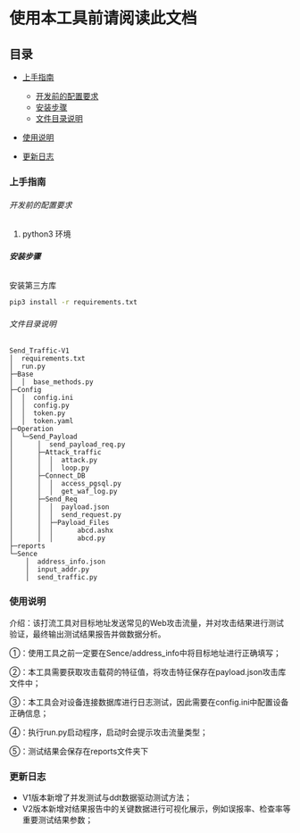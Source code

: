 

# 使用本工具前请阅读此文档

## 目录

- [上手指南](#上手指南)
  - [开发前的配置要求](#开发前的配置要求)
  - [安装步骤](#安装步骤)
  - [文件目录说明](#文件目录说明)
  
- [使用说明](#文件目录说明)

- [更新日志](#更新日志)

  

### 上手指南

###### 开发前的配置要求

1. python3 环境

###### **安装步骤**

安装第三方库

```sh
pip3 install -r requirements.txt
```

###### 文件目录说明   ######

```
Send_Traffic-V1 
│  requirements.txt
│  run.py
├─Base
│  │  base_methods.py
├─Config
│  │  config.ini
│  │  config.py
│  │  token.py
│  │  token.yaml
├─Operation
│  └─Send_Payload
│      │  send_payload_req.py
│      ├─Attack_traffic
│      │  │  attack.py
│      │  │  loop.py
│      ├─Connect_DB
│      │  │  access_pgsql.py
│      │  │  get_waf_log.py
│      ├─Send_Req
│      │  │  payload.json
│      │  │  send_request.py
│      │  ├─Payload_Files
│      │  │      abcd.ashx
│      │  │      abcd.py
├─reports
└─Sence
    │  address_info.json
    │  input_addr.py
    │  send_traffic.py

```



### 使用说明

介绍：该打流工具对目标地址发送常见的Web攻击流量，并对攻击结果进行测试验证，最终输出测试结果报告并做数据分析。

①：使用工具之前一定要在Sence/address_info中将目标地址进行正确填写；

②：本工具需要获取攻击载荷的特征值，将攻击特征保存在payload.json攻击库文件中；

③：本工具会对设备连接数据库进行日志测试，因此需要在config.ini中配置设备正确信息；

④：执行run.py启动程序，启动时会提示攻击流量类型；

⑤：测试结果会保存在reports文件夹下



### 更新日志

- V1版本新增了并发测试与ddt数据驱动测试方法；
- V2版本新增对结果报告中的关键数据进行可视化展示，例如误报率、检查率等重要测试结果参数；







